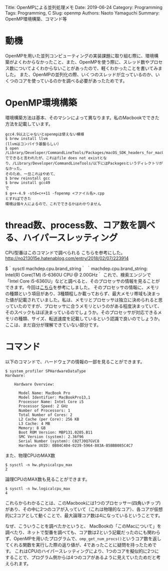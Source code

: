 Title: OpenMPによる並列処理メモ
Date: 2019-06-24
Category: Programming
Tags: Programming, C
Slug: openmp
Authors: Naoto Yamaguchi
Summary: OpenMP環境構築、コマンド等

# 動機
OpenMPを用いた並列コンピューティングの実装課題に取り組む際に、環境構築がよくわからなかったこと、また、OpenMPを使う際に、スレッド数やプロセス数についてよくわからないことがあったので、軽くわかったことを書いてみました。
また、OpenMPの並列化の際、いくつのスレッドが立っているのか、いくつのコアを使っているのかを調べる必要があったためです。

# OpenMP環境構築
環境構築方法は基本、そのマシンによって異なります。私のMacbookでできた方法を記載しています。

```
gcc4.9以上じゃないとopenmpは使えない模様
$ brew install llvm
(llvmはコンパイラ基盤らしい）
$ open /Library/Developer/CommandLineTools/Packages/macOS_SDK_headers_for_macOS_10.14.pkg
でできると言われたが、これはfile does not existとなり、/Library/Developer/CommandLineTools/以下にはPackagesというディレクトリがなかった。
そのため、一旦これはやめて、
$ brew reinstall gcc
$ brew install gcc49
で
$ g++-4.9 -std=c++11 -fopenmp <ファイル名>.cpp
とすればできた
環境は個々人によるので、これでできるかはわかりません
```


# thread数、process数、コア数を調べる、ハイパースレッティング
CPU型番はこのコマンドで調べられる
こちらを参考にした。
http://no213015e.hatenablog.com/entry/2018/02/07/223914

$｀sysctl machdep.cpu.brand_string｀
｀machdep.cpu.brand_string: Intel(R) Core(TM) i5-6360U CPU @ 2.00GHz｀ 
これで、検索エンジンで「Intel Core i5-6360U」などと調べると、そのプロセッサの情報を見ることができます。今回は[こちら](https://ark.intel.com/content/www/jp/ja/ark/products/91156/intel-core-i5-6360u-processor-4m-cache-up-to-3-10-ghz.html)を参考にしました。
そのプロセッサの情報に、メモリの種類という項目があり、3種類程しか載っておらず、最大メモリ帯域も決まった値が記載されていました。私は、メモリとプロセッサは独立に決められると思っていたのですが、プロセッサに合うメモリというのがある程度決まっていて、そのスペックもほぼ決まっているのでしょうか。そのプロセッサが対応できるメモリの種類、サイズ、転送速度を記載しているという認識で良いのでしょうか。ここは、まだ自分が理解できていない部分です。

# コマンド

以下のコマンドで、ハードウェアの情報の一部を見ることができます。
```
$ system_profiler SPHardwareDataType
Hardware:

    Hardware Overview:

      Model Name: MacBook Pro
      Model Identifier: MacBookPro13,1
      Processor Name: Intel Core i5
      Processor Speed: 2 GHz
      Number of Processors: 1
      Total Number of Cores: 2
      L2 Cache (per Core): 256 KB
      L3 Cache: 4 MB
      Memory: 8 GB
      Boot ROM Version: MBP131.0205.B11
      SMC Version (system): 2.36f96
      Serial Number (system): C02TJ0Q7GVC8
      Hardware UUID: 0B84C404-0239-5964-883A-B5BBB085C4C7

```

また、物理CPUのMAX数
```
$ sysctl -n hw.physicalcpu_max             
2
```
論理CPUのMAX数も見ることができます。
```
$ sysctl -n hw.logicalcpu_max
4
```

これらからわかることは、このMacbookには1つのプロセッサー(四角いチップ)があり、その中に2つのコアが入っていて（これは物理的なコア）、各コアが仮想的に2コアとして動くことで、最大論理コア数は4になっているということです。


なぜ、こういうことを調べたかというと、
MacBookの「このMacについて」を調べたり、ネットで型番を調べても、コア数は2という記載だったのにも関わらず、OpenMPを用いたプログラムで、`omp_get_num_procs()`というコア数を返してくれる関数を実行した際の返り値が、4であったことに疑問を持ったためです。
これはCPUのハイパースレッティングにより、1つのコアを擬似的に2つにすることで、プログラム側からは4つのコアがあるように見えていたためだと考えられます。